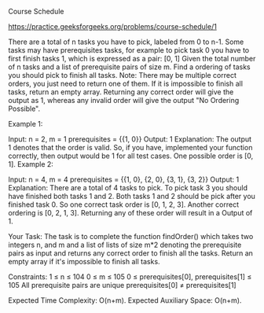 Course Schedule

https://practice.geeksforgeeks.org/problems/course-schedule/1

There are a total of n tasks you have to pick, labeled from 0 to n-1. Some tasks may have prerequisites tasks, for example to pick task 0 you have to first finish tasks 1, which is expressed as a pair: [0, 1]
Given the total number of n tasks and a list of prerequisite pairs of size m. Find a ordering of tasks you should pick to finish all tasks.
Note: There may be multiple correct orders, you just need to return one of them. If it is impossible to finish all tasks, return an empty array. Returning any correct order will give the output as 1, whereas any invalid order will give the output "No Ordering Possible".


Example 1:

Input:
n = 2, m = 1
prerequisites = {{1, 0}}
Output:
1
Explanation:
The output 1 denotes that the order is
valid. So, if you have, implemented
your function correctly, then output
would be 1 for all test cases.
One possible order is [0, 1].
Example 2:

Input:
n = 4, m = 4
prerequisites = {{1, 0},
                 {2, 0},
                 {3, 1},
                 {3, 2}}
Output:
1
Explanation:
There are a total of 4 tasks to pick.
To pick task 3 you should have finished
both tasks 1 and 2. Both tasks 1 and 2
should be pick after you finished task 0.
So one correct task order is [0, 1, 2, 3].
Another correct ordering is [0, 2, 1, 3].
Returning any of these order will result in
a Output of 1.

Your Task:
The task is to complete the function findOrder() which takes two integers n, and m and a list of lists of size m*2 denoting the prerequisite pairs as input and returns any correct order to finish all the tasks. Return an empty array if it's impossible to finish all tasks.


Constraints:
1 ≤ n ≤ 104
0 ≤ m ≤ 105
0 ≤ prerequisites[0], prerequisites[1] ≤ 105
All prerequisite pairs are unique
prerequisites[0] ≠ prerequisites[1]

Expected Time Complexity: O(n+m).
Expected Auxiliary Space: O(n+m).
